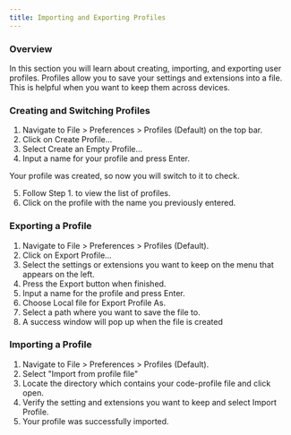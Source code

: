 ```yaml
---
title: Importing and Exporting Profiles
---
```


### Overview
In this section you will learn about creating, importing, and exporting user profiles. Profiles allow you to save your settings and extensions into a file. This is helpful when you want to keep them across devices. 

### Creating and Switching Profiles
1. Navigate to File > Preferences > Profiles (Default) on the top bar.
2. Click on Create Profile...
3. Select Create an Empty Profile...
4. Input a name for your profile and press Enter.

Your profile was created, so now you will switch to it to check.

5. Follow Step 1. to view the list of profiles.
6. Click on the profile with the name you previously entered.

### Exporting a Profile
1. Navigate to File > Preferences > Profiles (Default).
2. Click on Export Profile...
3. Select the settings or extensions you want to keep on the menu that appears on the left.
4. Press the Export button when finished.
5. Input a name for the profile and press Enter.
6. Choose Local file for Export Profile As.
7. Select a path where you want to save the file to.
8. A success window will pop up when the file is created

### Importing a Profile
1. Navigate to File > Preferences > Profiles (Default).
2. Select "Import from profile file"
3. Locate the directory which contains your code-profile file and click open.
4. Verify the setting and extensions you want to keep and select Import Profile.
5. Your profile was successfully imported.

